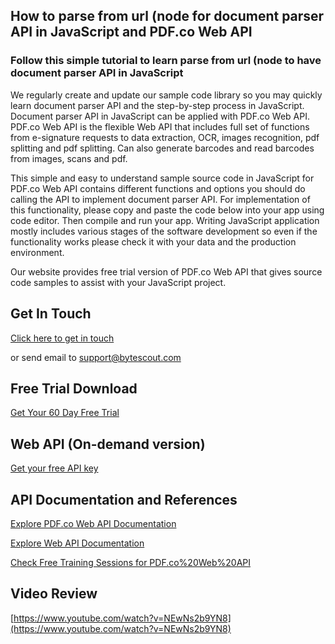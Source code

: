## How to parse from url (node for document parser API in JavaScript and PDF.co Web API

### Follow this simple tutorial to learn parse from url (node to have document parser API in JavaScript

We regularly create and update our sample code library so you may quickly learn document parser API and the step-by-step process in JavaScript. Document parser API in JavaScript can be applied with PDF.co Web API. PDF.co Web API is the flexible Web API that includes full set of functions from e-signature requests to data extraction, OCR, images recognition, pdf splitting and pdf splitting. Can also generate barcodes and read barcodes from images, scans and pdf.

This simple and easy to understand sample source code in JavaScript for PDF.co Web API contains different functions and options you should do calling the API to implement document parser API. For implementation of this functionality, please copy and paste the code below into your app using code editor. Then compile and run your app. Writing JavaScript application mostly includes various stages of the software development so even if the functionality works please check it with your data and the production environment.

Our website provides free trial version of PDF.co Web API that gives source code samples to assist with your JavaScript project.

## Get In Touch

[Click here to get in touch](https://bytescout.zendesk.com/hc/en-us/requests/new?subject=PDF.co%20Web%20API%20Question)

or send email to [support@bytescout.com](mailto:support@bytescout.com?subject=PDF.co%20Web%20API%20Question) 

## Free Trial Download

[Get Your 60 Day Free Trial](https://bytescout.com/download/web-installer?utm_source=github-readme)

## Web API (On-demand version)

[Get your free API key](https://pdf.co/documentation/api?utm_source=github-readme)

## API Documentation and References

[Explore PDF.co Web API Documentation](https://bytescout.com/documentation/index.html?utm_source=github-readme)

[Explore Web API Documentation](https://pdf.co/documentation/api?utm_source=github-readme)

[Check Free Training Sessions for PDF.co%20Web%20API](https://academy.bytescout.com/)

## Video Review

[https://www.youtube.com/watch?v=NEwNs2b9YN8](https://www.youtube.com/watch?v=NEwNs2b9YN8)